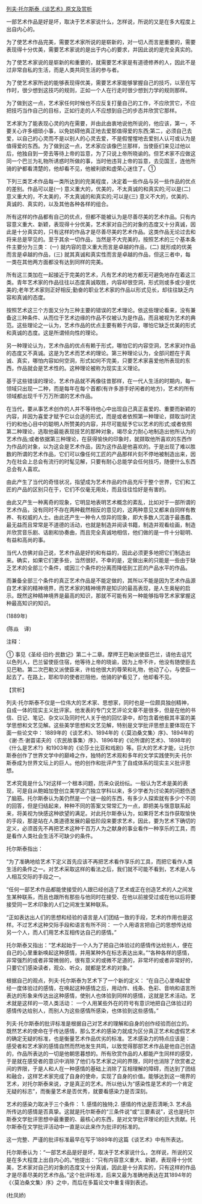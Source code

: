 [列夫·托尔斯泰《谈艺术》原文及赏析](https://www.vrrw.net/wx/12077.html)

一部艺术作品是好是坏，取决于艺术家说什么，怎样说，所说的又是在多大程度上出自内心的。

为了使艺术作品完美，需要艺术家所说的是崭新的，对一切人而言是重要的，需要表现得十分优美，需要艺术家说的是出于内心的要求，并因此说的是完全真实的。

为了使艺术家说的是崭新的和重要的，就需要艺术家是有道德修养的人，因此不是过非常自私的生活，而是人类共同生活的参与者。

为了使艺术家所说的能够表现得优美，需要艺术家能够掌握自己的技巧，以至在写作时，很少想到这技巧的规则，正如一个人在行走时很少想到力学的规则那样。

为了做到这一点，艺术家任何时候也不应反复打量自己的工作，不应欣赏它，不应把技巧当作自己的目标，正如行走的人不应想到自己的步态并欣赏它那样。

艺术家为了能表现心灵的内在需要，并由此由衷地说他所说的，他应该，第一，不要关心许多细琐小事，以免妨碍他真正地去爱那值得爱的东西;第二，必须自己去爱，以自己的心灵而不是以别人的心灵去爱，不是假惺惺地去爱别人认可或认为是值得爱的东西。为了做到这一点，艺术家应该像巴兰那样，当使臣们来见过他以后，他独自到一旁去等待上帝的旨意，为了只说上帝所晓谕的。但艺术家不应做这同一个巴兰为礼物所诱惑时所做的事，当时他违背上帝的旨意，去见国王，连他所骑的驴都看清楚的，他却看不见，他被利欲和虚荣心迷住了。①



下列三类艺术作品每一类所达到的完美程度，决定着一些作品与另一些作品的优点的差别。作品可以是(一) 意义重大的，优美的，不太真诚的和真实的;可以是(二) 意义重大的，不太美的，不太真诚的和真实的;可以是(三) 意义不大的，优美的、真诚的、真实的，以及其他各种各样的组合。

所有这样的作品都有自己的优点，但都不能被认为是尽善尽美的艺术作品。只有内容意义重大、新颖，表现得十分优美，艺术家对自己的对象的态度又十分真诚，因此是十分真实的，只有这样的作品才是尽善尽美的艺术作品。这类作品无论过去和将来总是罕见的。至于其余一切作品，当然是不大完美的，按照艺术的三个基本条件主要分为三类： (一) 就内容的意义重大而言是卓越的作品，(二) 就形成的优美而言是卓越的作品，(三) 就其真诚和真实性而言是卓越的作品，但这三者中，每一类在其他两方面都没有达到同样的完美。

所有这三类加在一起接近于完美的艺术，凡有艺术的地方都无可避免地存在着这三类。青年艺术家的作品往往以态度真诚取胜，内容却很空洞，形式则或多或少是优美的;老年艺术家则正好相反;勤奋的职业艺术家的作品以形式见长，却往往缺乏内容和真诚的态度。

按照艺术这三个方面又分为三种主要的错误的艺术理论。依这些理论看来，没有兼备这三种条件、从而位于艺术边缘的作品不仅被认为是作品，而且被视为艺术的典范。这些理论之一认为，艺术作品的优点主要有赖于内容，哪怕它缺乏优美的形式和真诚的态度。这是所谓倾向性的理论。

另一种理论认为，艺术作品的优点有赖于形式，哪怕它的内容空洞，艺术家对作品的态度又不真诚。这是为艺术而艺术的理论。第三种理论认为，全部问题在于真诚、真实，哪怕内容如何空洞，形式如何不完美，只要艺术家喜爱他所表现的东西，作品就会是艺术性的。这种理论被称为现实主义理论。

基于这些错误的理论，艺术作品就不再像往昔那样，在一代人生活的时期内，每一领域只出现一二种，而是每年在每个首都(有许多游手好闲者的地方)，艺术的所有领域都出现千千万万所谓的艺术作品。

在当代，要从事艺术创作的人并不等待他心中出现自己真正喜爱的、重要而新颖的内容，并因为喜爱才赋予它以合适的形式，而是或者依照第一种理论，撷取当时流行的和他心目中的聪明人所赞美的内容，并尽可能赋予它以艺术的形式;或者依照第二种理论，选取他最能表现技艺的那种对象，竭尽全力耐心地制造出他所认为的艺术作品;或者依据第三种理论，在获得愉快的印象时，就撷取他所喜欢的东西作为作品的对象，以为这会是艺术作品，因为这作品是他喜欢的。于是出现了难以胜数的所谓的艺术作品，它们可以像任何工匠的产品那样片刻不停地被制造出来，因为在社会上总会有流行的时髦见解，只要有耐心总能学会任何技巧，随便什么东西总会有人喜欢。

由此产生了当代的奇怪状况，指望成为艺术作品的作品充斥于整个世界，它们和工匠的产品的区别只在于，它们不仅毫无用处，而且往往恰好是有害的。

由此又产生一种离奇的现象，它明显地表明艺术概念的紊乱，比如对于一部所谓的艺术作品，没有同时不存在两种截然相反的意见的，这两种意见又都来自同样有教养、有权威的人士。由此还产生一种令人惊异的现象，即大多数人沉湎于最愚蠢、最无益而且常常是不道德的活动，也就是制造并阅读书籍，制造并观看绘画，制造并欣赏音乐剧、话剧和协奏曲，而且完全真诚地相信，他们做的是一件十分聪明、有益和高尚的事。

当代人仿佛对自己说，艺术作品是好的和有益的，因此必须更多地把它们制造出来。确实，如果它们更多些，当然很好。不幸的是，定做出来的只能是一些由于缺乏艺术的全部三个条件，或因三个条件的分离而降低到工匠的产品水平的作品。

而兼备全部三个条件的真正艺术作品是不能定做的，其所以不能是因为艺术作品源自艺术家的精神境界，而艺术家的精神境界是知识的最高表现，是人生奥秘的启示。既然这种精神境界是最高的知识，那就不可能有另一种能够指导艺术家掌握这种最高知识的知识。

(1889年)

(陈焱　译)

注释：

① 事见《圣经·旧约·民数记》第二十二章。摩押王巴勒派使臣巴兰，请他去诅咒以色列人，巴兰留使臣住宿，他等待上帝的晓谕，因为上帝不许，他没有随使臣去见巴勒。第二次巴勒又派使臣来，许给他很大的尊荣和礼物，他动了心，与使臣一起去了。在路上，耶和华的使者拦阻他，他骑的驴看见了，他却看不见。

【赏析】

列夫·托尔斯泰不仅是一位伟大的艺术家、思想家，同时也是一位颇具独创精神，自成一体的现实主义批评家。他发表的专门文艺评论文章不是很多，但是在他的书信、日记、笔记、杂文以及同时代人关于他的回忆录中，却包含着他极其丰富的美学思想和文艺见解。这些美学思想和文艺见解，特别是文学批评思想主要体现在下面一些论文中： 1889年的《谈艺术》、1894年的《〈莫泊桑文集〉序》、1894年的《谢·杰·谢苗诺夫的〈农民故事集〉序》、1896年的《论所谓的艺术》、1898年的《什么是艺术?》和1903年的《论莎士比亚和戏剧》等。巨大的艺术才能，让托尔斯泰创作了世界文学中的巅峰之作，独特的艺术观和多年的文学实践使列夫·托尔斯泰成为世界文坛上的巨人。他的创作和批评产生了自成体系的现实主义批评思想。

艺术究竟是什么?对这样一个根本问题，历来众说纷纭。一般认为艺术是美的表现，可是自从鲍姆加登创立美学这门独立学科以来，多少学者为讨论美的问题伤透了脑筋。托尔斯泰认为美仍然是一个谜一般的东西，有多少人探索就有多少个不同的回答，但是归结起来，种种不同的答案又常常汇为一点，即把美与惬意联系起来，将美视为快感这种欲望的满足。对此托尔斯泰认为，如果将艺术当作获取愉快的手段，那是站在人类道德发展的最低阶段来要求艺术，因此，要为艺术下确切的定义，必须首先不再把艺术这种千百万人为之献身的事业看作一种享乐的工具，而是看作人类社会生活不可缺少的条件。

托尔斯泰指出：

“为了准确地给艺术下定义首先应该不再把艺术看作享乐的工具，而把它看作人类生活的条件之一。对艺术采取这样的看法之后，我们就不可能不看到，艺术是人与人相互交际的手段之一。

“任何一部艺术作品都能使接受的人跟已经创造了艺术或正在创造艺术的人之间发生某种联系，而且也跟所有那些与他同时在接受、在他以前接受过或在他以后将要接受同一艺术印象的人们之间发生某种联系。

“正如表达出人们的思想和经验的语言是人们团结一致的手段，艺术的作用也是这样。不过艺术这种交际手段和语言有所不同： 一个人用语言把自己的思想传达给另一个人，而人们用艺术互相传达自己的感情。”

托尔斯泰又指出：“艺术起始于一个人为了把自己体验过的感情传达给别人，便在自己的心里重新唤起这种感情，并用某种外在标志表达出来。”“各种各样的感情，非常强烈的或者非常微弱的，很有意义的或微不足道的，非常坏的或者非常好的，只要它们感染读者，观众、听众，就都是艺术的对象。”

根据自己的观点，列夫·托尔斯泰为艺术下了一个新的定义： “在自己心里唤起曾经一度体验过的感情，在唤起这种感情之后，用动作、线条、色彩、音响和语言所表达的形象来传达出这种感情，使别人也体验到同样的感情，这就是艺术活动。艺术就是这样的一项人类活动： 一个人用某些外在的符号有意识地把自己体验过的感情传达给别人，而别人为这些感情所感染，也体验到这些感情。”

列夫·托尔斯泰的批评标准是根据自己对艺术的理解和自身的创作经验而创立的。既然艺术的使命在于传达感情，那么艺术的感染力就成为区分真正艺术和虚假艺术的确定无疑的标准，也是衡量艺术作品优劣的标准。艺术感染力的特点应该是： 感受者和艺术家的感情自然而然地发生共鸣，以致觉得那部艺术作品是他自己创造的，作品所表达的一切是他朝思暮想的。所有欣赏作品的人都能产生同样的感受，于是就在感受者的意识中消除了他们与艺术家之间的界限，同时也消除了欣赏者之间的界限，于是人和人在一种感情的基础上消除了互相理解的障碍，而达到了团结和融合，这样艺术家完成了自身的使命，实现了自身的价值。能够达到这一境界的艺术，对托尔斯泰来说，才是真正的艺术。所以他认为“感染性是艺术的一个肯定无疑的标志”，而衡量艺术是否优秀，就要看感染力是否深刻。

艺术的感染力取决于三个条件： 1. 感情的独特;2. 感情的传达是否清晰;3. 艺术品所传达的感情是否真挚。这就是托尔斯泰的“三条件说”或“三要素说”，这也是托尔斯泰文学批评思想中最重要的、最核心的东西，是对文学批评理论的巨大贡献。托尔斯泰在文学批评活动中一直是以此来作为批评的标准的。

这一完整、严谨的批评标准最早在写于1889年的这篇《谈艺术》中有所表达。

托尔斯泰认为：“一部艺术品是好是坏，取决于艺术家说什么，怎样说，所说的又是在多大程度上出自内心的。”他提出：“只有内容意义重大、新颖，表现得十分优美，艺术家对自己的对象的态度又十分真诚，因此是十分真实的，只有这样的作品才是尽善尽美的艺术作品。”这个批评标准，后来又最为准确地表达在其1894年的《〈莫泊桑文集〉序》之中，而后在多篇论文中重复得到表述。

(杜凤娇)

